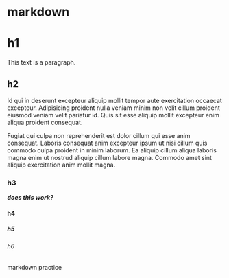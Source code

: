 # markdown

# h1
This text is a paragraph.

## h2
Id qui in deserunt excepteur aliquip mollit tempor aute exercitation occaecat excepteur. Adipisicing proident nulla veniam minim non velit cillum proident eiusmod veniam velit pariatur id. Quis sit esse aliquip mollit excepteur enim aliqua proident consequat. 

Fugiat qui culpa non reprehenderit est dolor cillum qui esse anim consequat. Laboris consequat anim excepteur ipsum ut nisi cillum quis commodo culpa proident in minim laborum. Ea aliquip cillum aliqua laboris magna enim ut nostrud aliquip cillum labore magna. Commodo amet sint aliquip exercitation anim mollit magna.

### h3
***does this work?***

#### h4
##### h5
###### h6

markdown practice
